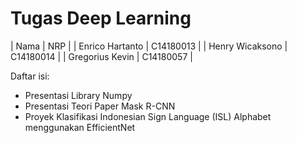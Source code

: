 # Tugas Deep Learning
| Nama | NRP |
| Enrico Hartanto | C14180013 |
| Henry Wicaksono | C14180014 |
| Gregorius Kevin | C14180057 |

Daftar isi:
- Presentasi Library Numpy
- Presentasi Teori Paper Mask R-CNN
- Proyek Klasifikasi Indonesian Sign Language (ISL) Alphabet menggunakan EfficientNet
